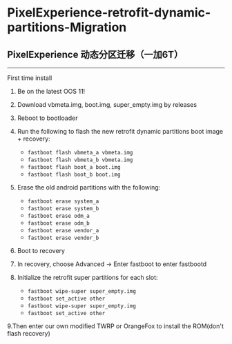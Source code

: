 # PixelExperience-retrofit-dynamic-partitions-Migration
## PixelExperience 动态分区迁移（一加6T）

---

First time install
1. Be on the latest OOS 11!

2. Download vbmeta.img, boot.img, super_empty.img by releases  
3. Reboot to bootloader

4. Run the following to flash the new retrofit dynamic partitions boot image + recovery: 
    - ``` fastboot flash vbmeta_a vbmeta.img ```
    - ``` fastboot flash vbmeta_b vbmeta.img ```
    - ``` fastboot flash boot_a boot.img ``` 
    - ``` fastboot flash boot_b boot.img ```
    
5. Erase the old android partitions with the following: 
    - ``` fastboot erase system_a ```
    - ``` fastboot erase system_b ```
    - ``` fastboot erase odm_a ```
    - ``` fastboot erase odm_b ```
    - ``` fastboot erase vendor_a ```
    - ```fastboot erase vendor_b ```
    
6. Boot to recovery

7. In recovery, choose Advanced -> Enter fastboot to enter fastbootd

8. Initialize the retrofit super partitions for each slot: 
    - ``` fastboot wipe-super super_empty.img ```
    - ``` fastboot set_active other ```
    - ``` fastboot wipe-super super_empty.img ```
    - ``` fastboot set_active other ```

9.Then enter our own modified TWRP or OrangeFox to install the ROM(don't flash recovery)

